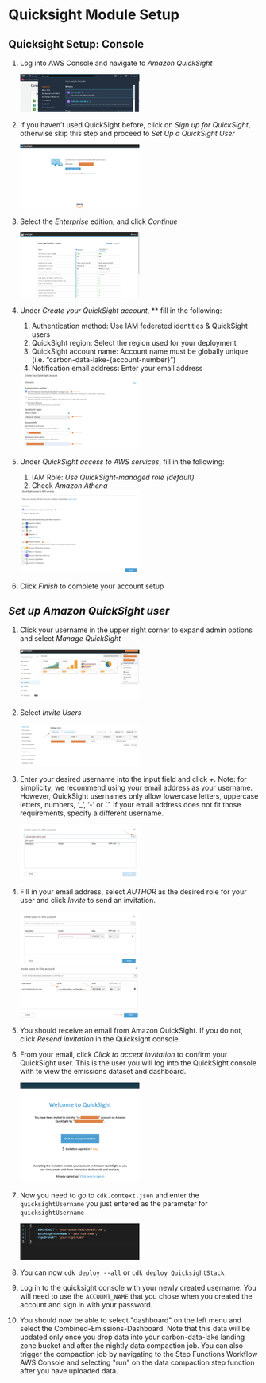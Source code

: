 # Quicksight Module Setup

## Quicksight Setup: Console

1. Log into AWS Console and navigate to *Amazon QuickSight*

   <img src="./images/quicksight-setup-1.png" alt="qs-step-1" width="50%">

1. If you haven’t used QuickSight before, click on *Sign up for QuickSight*, otherwise skip this step and proceed to *Set Up a QuickSight User*

   <img alt="qs-step-2" src="./images/quicksight-setup-2.png" width="50%">

2. Select the *Enterprise* edition, and click *Continue*

   <img alt="qs-step-3" src="./images/quicksight-setup-3.png" width="50%">

3. Under *Create your QuickSight account*, ** fill in the following:
    1. Authentication method: Use IAM federated identities & QuickSight users
    2. QuickSight region: Select the region used for your deployment
    3. QuickSight account name: Account name must be globally unique (i.e. “carbon-data-lake-{account-number}”)
    4. Notification email address: Enter your email address

    <img alt="qs-step-4" src="./images/quicksight-setup-4.png" width="50%">

4. Under *QuickSight access to AWS services*, fill in the following:
    1. IAM Role: *Use QuickSight-managed role (default)*
    2. Check *Amazon Athena*

   <img alt="qs-step-5" src="./images/quicksight-setup-5.png" width="50%">

5. Click *Finish* to complete your account setup

## *Set up Amazon QuickSight user*

1. Click your username in the upper right corner to expand admin options and select *Manage QuickSight*

    <img alt="qs-step-6" src="./images/quicksight-setup-6.png" width="50%">

2. Select *Invite Users*

   <img alt="qs-step-7" src="./images/quicksight-setup-7.png" width="50%">

3. Enter your desired username into the input field and click *+*. Note: for simplicity, we recommend using your email address as your username. However, QuickSight usernames only allow lowercase letters, uppercase letters, numbers, ‘_’, ‘-’ or ‘.’. If your email address does not fit those requirements, specify a different username.

   <img alt="qs-step-8" src="./images/quicksight-setup-8.png" width="50%">

4. Fill in your email address, select *AUTHOR* as the desired role for your user and click *Invite* to send an invitation.

   <img alt="qs-step-9" src="./images/quicksight-setup-9.png" width="50%">

   <img alt="qs-step-10" src="./images/quicksight-setup-10.png" width="50%">

5. You should receive an email from Amazon QuickSight. If you do not, click *Resend invitation* in the Quicksight console.
6. From your email, click *Click to accept invitation* to confirm your QuickSight user. This is the user you will log into the QuickSight console with to view the emissions dataset and dashboard.

   <img alt="qs-step-11" src="./images/quicksight-setup-11.png" width="50%">

7. Now you need to go to `cdk.context.json` and enter the `quicksightUsername` you just entered as the parameter for `quicksightUsername`

   <img alt="qs-step-12" src="./images/quicksight-setup-12.png" width="50%">

8. You can now `cdk deploy --all` or `cdk deploy QuicksightStack`
9. Log in to the quicksight console with your newly created username. You will need to use the `ACCOUNT_NAME` that you chose when you created the account and sign in with your password.
10. You should now be able to select "dashboard" on the left menu and select the Combined-Emissions-Dashboard. Note that this data will be updated only once you drop data into your carbon-data-lake landing zone bucket and after the nightly data compaction job. You can also trigger the compaction job by navigating to the Step Functions Workflow AWS Console and selecting "run" on the data compaction step function after you have uploaded data.
